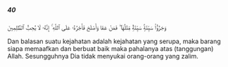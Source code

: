 ##### 40

<span class="ayah">وَجَزَٰٓؤُا۟ سَيِّئَةٍۢ سَيِّئَةٌۭ مِّثْلُهَا ۖ فَمَنْ عَفَا وَأَصْلَحَ فَأَجْرُهُۥ عَلَى ٱللَّهِ ۚ إِنَّهُۥ لَا يُحِبُّ ٱلظَّٰلِمِينَ</span>

<span class="ayah_translation">Dan balasan suatu kejahatan adalah kejahatan yang serupa, maka barang siapa memaafkan dan berbuat baik maka pahalanya atas (tanggungan) Allah. Sesungguhnya Dia tidak menyukai orang-orang yang zalim.</span>

